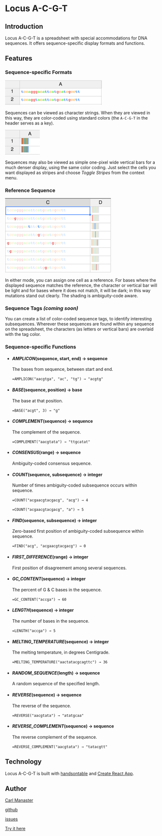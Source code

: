 # Locus A-C-G-T

## Introduction

Locus A-C-G-T is a spreadsheet with special accommodations for DNA sequences.  It offers sequence-specific display formats and functions.

## Features

### Sequence-specific Formats

<img src=".README_images/two_sequences_as_text.png" width="320" height="81">

Sequences can be viewed as character strings.  When they are viewed in this way, they are color-coded using standard colors (the `A-C-G-T` in the header serves as a key).

<img src=".README_images/two_sequences_as_stripes.png" width="115" height="81">

Sequences may also be viewed as simple one-pixel wide vertical bars for a much denser display, using the same color coding.  Just select the cells you want displayed as stripes and choose _Toggle Stripes_ from the context menu.

### Reference Sequence

<img src=".README_images/reference_sequence.png" width="350" height="244">

In either mode, you can assign one cell as a reference.  For bases where the displayed sequence matches the reference, the character or vertical bar will be light and for bases where it does not match, it will be dark; in this way mutations stand out clearly.  The shading is ambiguity-code aware.

### Sequence Tags _(coming soon)_

You can create a list of color-coded sequence tags, to identify interesting subsequences.  Wherever these sequences are found within any sequence on the spreadsheet, the characters (as letters or vertical bars) are overlaid with the tag color.

### Sequence-specific Functions

* #### *AMPLICON*(sequence, start, end) → sequence

   The bases from sequence, between start and end.

   `=AMPLICON("aacgtga", "ac", "tg") → "acgtg"`

* #### *BASE*(sequence, position) → base

   The base at that position.

   `=BASE("acgt", 3) → "g"`

* #### *COMPLEMENT*(sequence) → sequence

   The complement of the sequence.

   `=COMPLEMENT("aacgtata") → "ttgcatat"`

* #### *CONSENSUS*(range) → sequence

   Ambiguity-coded consensus sequence.

* #### *COUNT*(sequence, subsequence) → integer

   Number of times ambiguity-coded subsequence occurs within sequence.

   `=COUNT("acgaacgtacgacg", "acg") → 4`

   `=COUNT("acgaacgtacgacg", "a") → 5`

* #### *FIND*(sequence, subsequence) → integer

   Zero-based first position of ambiguity-coded subsequence within sequence.

   `=FIND("acg", "acgaacgtacgacg") → 0`

* #### *FIRST_DIFFERENCE*(range) → integer

   First position of disagreement among several sequences.

* #### *GC_CONTENT*(sequence) → integer

   The percent of G & C bases in the sequence.

   `=GC_CONTENT("accga") → 60`

* #### *LENGTH*(sequence) → integer

   The number of bases in the sequence.

   `=LENGTH("accga") → 5`

* #### *MELTING_TEMPERATURE*(sequence) → integer

   The melting temperature, in degrees Centigrade.

   `=MELTING_TEMPERATURE("aactatacgcagttc") → 36`

* #### *RANDOM_SEQUENCE*(length) → sequence

   A random sequence of the specified length.

* #### *REVERSE*(sequence) → sequence

   The reverse of the sequence.

   `=REVERSE("aacgtata") → "atatgcaa"`

* #### *REVERSE_COMPLEMENT*(sequence) → sequence

   The reverse complement of the sequence.

   `=REVERSE_COMPLEMENT("aacgtata") → "tatacgtt"`

## Technology

Locus A-C-G-T is built with [handsontable](https://handsontable.com/) and [Create React App](https://github.com/facebookincubator/create-react-app).

## Author

[Carl Manaster](<mailto:manaster@pobox.com>)

[github](https://github.com/carlmanaster)

[issues](https://github.com/carlmanaster/locus-acgt/projects/1)

[Try it here](https://carlmanaster.github.io/locus-acgt/)
